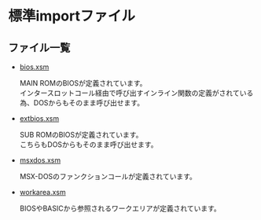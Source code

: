 # 標準importファイル

## ファイル一覧

- [bios.xsm](./xsm/msx/bios.xsm)

  MAIN ROMのBIOSが定義されています。  
  インタースロットコール経由で呼び出すインライン関数の定義がされている為、DOSからもそのまま呼び出せます。

- [extbios.xsm](./xsm/msx/extbios.xsm)

  SUB ROMのBIOSが定義されています。  
  こちらもDOSからもそのまま呼び出せます。

- [msxdos.xsm](./xsm/msx/msxdos.xsm)

  MSX-DOSのファンクションコールが定義されています。  

- [workarea.xsm](./xsm/msx/workarea.xsm)

  BIOSやBASICから参照されるワークエリアが定義されています。
